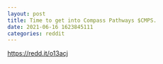 ```yaml
--- 
layout: post 
title: Time to get into Compass Pathways $CMPS. 
date: 2021-06-16 1623845111 
categories: reddit 
--- 
```

https://redd.it/o13acj